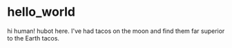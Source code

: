 # hello_world

hi human!
hubot here.
I've had tacos on the moon and find them far superior to the Earth tacos.
